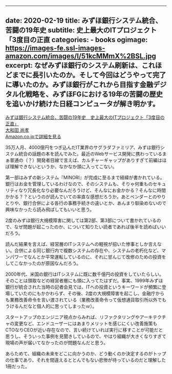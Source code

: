 
---
date: 2020-02-19
title: みずほ銀行システム統合、苦闘の19年史
subtitle: 史上最大のITプロジェクト「3度目の正直
categories: 
    - books
ogimage: https://images-fe.ssl-images-amazon.com/images/I/51kcMMmX%2BSL.jpg
excerpt: なぜみずほ銀行のシステム刷新は、これほどまでに長引いたのか。そして今回はどうやって完了に導いたのか。みずほ銀行がこれから目指す金融デジタル化戦略を、みずほFGにおける19年の苦闘の歴史を追いかけ続けた日経コンピュータが解き明かす。
---

<div class="__media"><a href="https://www.amazon.co.jp/dp/null/?tag=warikiru-22" target="_blank" rel="noopener">
<img src="https://images-fe.ssl-images-amazon.com/images/I/51kcMMmX%2BSL.jpg" alt="" class="__media__image">
<div class="__media__body">
    <div>みずほ銀行システム統合、苦闘の19年史　史上最大のITプロジェクト「3度目の正直」</div>
    <div class="__media__text">大和田 尚孝</div>
    <div>Amazon.co.jpで詳細を見る</div>
</div>
</a></div>

35万人月、4000億円をつぎ込んだIT業界のサグラダファミリア、みずほ銀行システム統合の話題の本を読んでみた。最近のWebサービス開発に携わっているまぁ普通の（？）開発者目線で言えば、カルチャーギャップがありすぎて前編はほぼ理解できないというか、なかなか頭に入ってこない。

第一部はみずの新システム『MINORI』が完成に至るまで経緯が書かれている。銀行はお金を管理しているわけなので、そのシステムも、そりゃ何重ものセキュリティなり冗長化なり必要なんだろうけど、そんなにお金かかる？そんなに時間かかる？？というのが読んでいての率直な感想だろうか。あとベンダーとのやりとりや、銀行合併による各行の事務手続きの違いとか、あんまり馴染めないので興味なかったら読み飛ばしてもいいと思う。

2度のみずほ銀行大規模障害に関しては第2部、第3部について書かれているので、なぜ問題が起こったのか、について知りたい読者であれば後半を読めばいいだろう。

読んだ結果を言えば、経営層のITシステムへの軽視が招いた惨事としか言えない。合併による同じ銀行内で複数システムの存在や、システムの老朽化など、マンパワーでなんとか平常運転しているのに、それに甘んじて改修のための投資をしてこなかったのが原因なんだろう。

2000年代、米国の銀行はITシステムに既に数千億円の投資をしていたらしい。そのことは頭取などの経営者層にも頭に入ってたはずだ。事実、1999年みずほ銀行が統合された当時の記者会見では、ITへの投資というキーワードが頻繁に登場していたのにもかかわらず、その後、2度の大規模障害を起こし、金融庁からも業務改善命令を言い渡されている（業務改善命令って仮想通貨取引所以外でもうけるんだなと個人的に思ってしまったｗ）。

スタートアップのエンジニア視点からみれば、リファクタリングやアーキテクチャの変更など、エンドユーザーにはあまりメリットを感じにくい改善施策もCTOなりCEOが近い存在なので、言い続けていれば実行に移すことが可能だと思うし、そういった事例を見聞きしているので、やはり組織が大きくなりすぎて現場の声が届いてなかったのが問題なんだと思う。

あらためて、組織の未来をどこに向かうのか、どう動くのか決定するのがトップの仕事であり、それを間違えるととんでもない悲惨が待っているのだと理解した1冊だった。

